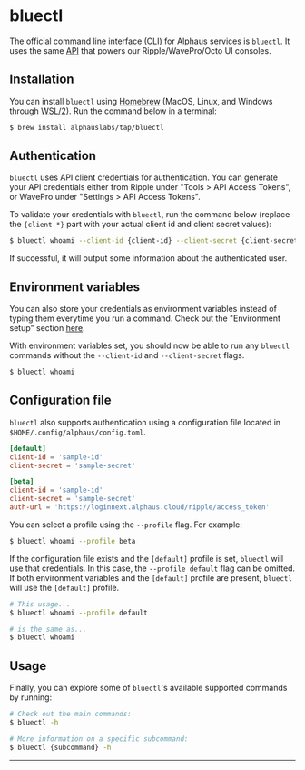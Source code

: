 # bluectl

The official command line interface (CLI) for Alphaus services is [`bluectl`](https://github.com/alphauslabs/bluectl). It uses the same [API](https://alphauslabs.github.io/blueapidocs/) that powers our Ripple/WavePro/Octo UI consoles.

## Installation

You can install `bluectl` using [Homebrew](https://brew.sh/) (MacOS, Linux, and Windows through [WSL/2](https://docs.microsoft.com/en-us/windows/wsl/install)). Run the command below in a terminal:

``` sh
$ brew install alphauslabs/tap/bluectl
```

## Authentication

`bluectl` uses API client credentials for authentication. You can generate your API credentials either from Ripple under "Tools > API Access Tokens", or WavePro under "Settings > API Access Tokens".

To validate your credentials with `bluectl`, run the command below (replace the `{client-*}` part with your actual client id and client secret values):

``` sh
$ bluectl whoami --client-id {client-id} --client-secret {client-secret}
```

If successful, it will output some information about the authenticated user.

## Environment variables

You can also store your credentials as environment variables instead of typing them everytime you run a command. Check out the "Environment setup" section [here](https://alphauslabs.github.io/docs/blueapi/authentication/#environment-setup).

With environment variables set, you should now be able to run any `bluectl` commands without the `--client-id` and `--client-secret` flags.

``` sh
$ bluectl whoami
```

## Configuration file

`bluectl` also supports authentication using a configuration file located in `$HOME/.config/alphaus/config.toml`.

``` toml
[default]
client-id = 'sample-id'
client-secret = 'sample-secret'

[beta]
client-id = 'sample-id'
client-secret = 'sample-secret'
auth-url = 'https://loginnext.alphaus.cloud/ripple/access_token'
```

You can select a profile using the `--profile` flag. For example:

``` sh
$ bluectl whoami --profile beta
```

If the configuration file exists and the `[default]` profile is set, `bluectl` will use that credentials. In this case, the `--profile default` flag can be omitted. If both environment variables and the `[default]` profile are present, `bluectl` will use the `[default]` profile.

``` sh
# This usage...
$ bluectl whoami --profile default

# is the same as...
$ bluectl whoami
```

## Usage

Finally, you can explore some of `bluectl`'s available supported commands by running:
``` sh
# Check out the main commands:
$ bluectl -h

# More information on a specific subcommand:
$ bluectl {subcommand} -h
```

---
